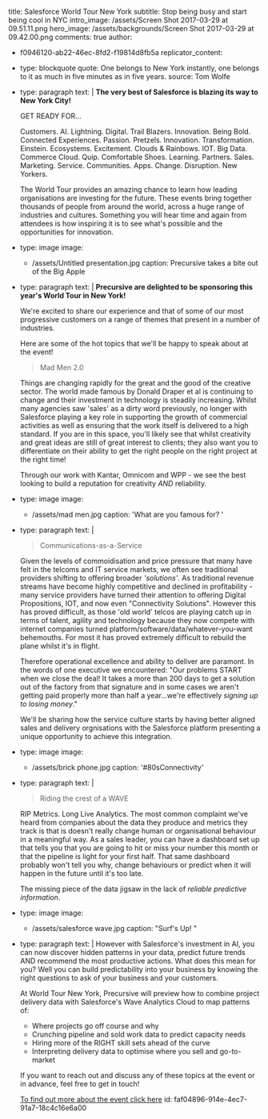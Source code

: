 title: Salesforce World Tour New York
subtitle: Stop being busy and start being cool in NYC
intro_image: /assets/Screen Shot 2017-03-29 at 09.51.11.png
hero_image: /assets/backgrounds/Screen Shot 2017-03-29 at 09.42.00.png
comments: true
author:
  - f0946120-ab22-46ec-8fd2-f19814d8fb5a
replicator_content:
  - 
    type: blockquote
    quote: One belongs to New York instantly, one belongs to it as much in five minutes as in five years.
    source: Tom Wolfe
  - 
    type: paragraph
    text: |
      **The very best of Salesforce is blazing its way to New York City!**
      
      GET READY FOR...
      
      Customers. AI. Lightning. Digital. Trail Blazers. Innovation. Being Bold. Connected Experiences. Passion. Pretzels. Innovation. Transformation. Einstein. Ecosystems. Excitement. Clouds & Rainbows. IOT. Big Data. Commerce Cloud. Quip. Comfortable Shoes. Learning. Partners. Sales. Marketing. Service. Communities. Apps. Change. Disruption. New Yorkers.
      
      The World Tour provides an amazing chance to learn how leading organisations are investing for the future. These events bring together thousands of people from around the world, across a huge range of industries and cultures. Something you will hear time and again from attendees is how inspiring it is to see what's possible and the opportunities for innovation.
  - 
    type: image
    image:
      - /assets/Untitled presentation.jpg
    caption: Precursive takes a bite out of the Big Apple
  - 
    type: paragraph
    text: |
      **Precursive are delighted to be sponsoring this year's World Tour in New York!**
      
      We're excited to share our experience and that of some of our most progressive customers on a range of themes that present in a number of industries.
      
      Here are some of the hot topics that we'll be happy to speak about at the event!
      
      > Mad Men 2.0
      
      Things are changing rapidly for the great and the good of the creative sector. The world made famous by Donald Draper et al is continuing to change and their investment in technology is steadily increasing. Whilst many agencies saw 'sales' as a dirty word previously, no longer with Salesforce playing a key role in supporting the growth of commercial activities as well as ensuring that the work itself is delivered to a high standard. If you are in this space, you'll likely see that whilst creativity and great ideas are still of great interest to clients; they also want you to differentiate on their ability to get the right people on the right project at the right time!
      
      Through our work with Kantar, Omnicom and WPP - we see the best looking to build a reputation for creativity *AND* reliability.
  - 
    type: image
    image:
      - /assets/mad men.jpg
    caption: 'What are you famous for? '
  - 
    type: paragraph
    text: |
      > Communications-as-a-Service
      
      Given the levels of commoidisation and price pressure that many have felt in the telcoms and IT service markets, we often see traditional providers shifting to offering broader *'solutions'*. As traditional revenue streams have become highly competitive and declined in profitability - many service providers have turned their attention to offering Digital Propositions, IOT, and now even "Connectivity Solutions". However this has proved difficult, as those 'old world' telcos are playing catch up in terms of talent, agility and technology because they now compete with internet companies turned platform/software/data/whatever-you-want behemouths. For most it has proved extremely difficult to rebuild the plane whilst it's in flight.
      
      Therefore operational excellence and ability to deliver are paramont. In the words of one executive we encountered: "Our problems START when we close the deal! It takes a more than 200 days to get a solution out of the factory from that signature and in some cases we aren't getting paid properly more than half a year...we're effectively *signing up to losing money*."
      
      We'll be sharing how the service culture starts by having better aligned sales and delivery orgnisations with the Salesforce platform presenting a unique opportunity to achieve this integration.
  - 
    type: image
    image:
      - /assets/brick phone.jpg
    caption: '#80sConnectivity'
  - 
    type: paragraph
    text: |
      > Riding the crest of a WAVE
      
      RIP Metrics. Long Live Analytics. The most common complaint we've heard from companies about the data they produce and metrics they track is that is doesn't really change human or organisational behaviour in a meaningful way. As a sales leader, you can have a dashboard set up that tells you that you are going to hit or miss your number this month or that the pipeline is light for your first half. That same dashboard probably won't tell you why, change behaviours or predict when it will happen in the future until it's too late.
      
      The missing piece of the data jigsaw in the lack of *reliable predictive information*.
  - 
    type: image
    image:
      - /assets/salesforce wave.jpg
    caption: "Surf's Up! "
  - 
    type: paragraph
    text: |
      However with Salesforce's investment in AI, you can now discover hidden patterns in your data, predict future trends AND recommend the most productive actions. What does this mean for you? Well you can build predictability into your business by knowing the right questions to ask of your business and your customers.
      
      At World Tour New York, Precursive will preview how to combine project delivery data with Salesforce's Wave Analytics Cloud to map patterns of:
      
      + Where projects go off course and why
      + Crunching pipeline and sold work data to predict capacity needs
      + Hiring more of the RIGHT skill sets ahead of the curve
      + Interpreting delivery data to optimise where you sell and go-to-market
      
      If you want to reach out and discuss any of these topics at the event or in advance, feel free to get in touch!
      
      [To find out more about the event click here](https://www.salesforce.com/events/worldtour/nyc/)
id: faf04896-914e-4ec7-91a7-18c4c16e6a00
